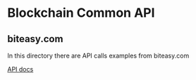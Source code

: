 # Blockchain Common API

## biteasy.com

In this directory there are API calls examples from biteasy.com

[API docs](https://support.biteasy.com/kb)


